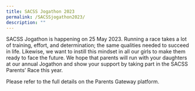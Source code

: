 ```yaml
---
title: SACSS Jogathon 2023
permalink: /SACSSjogathon2023/
description: ""
---
```

SACSS Jogathon is happening on 25 May 2023. Running a race takes a lot of training, effort, and determination; the same qualities needed to succeed in life. Likewise, we want to instill this mindset in all our girls to make them ready to
face the future. We hope that parents will run with your daughters at our annual Jogathon and show your support by taking part in the SACSS Parents’ Race this year.

Please refer to the full details on the Parents Gateway platform.